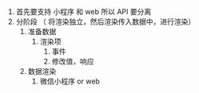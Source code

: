 1. 首先要支持 小程序 和 web 所以 API 要分离
2. 分阶段 （ 将渲染独立，然后渲染传入数据中，进行渲染）
   1. 准备数据
      1. 渲染项
         1. 事件
         2. 修改值，响应
   2. 数据渲染
      1. 微信小程序 or web
